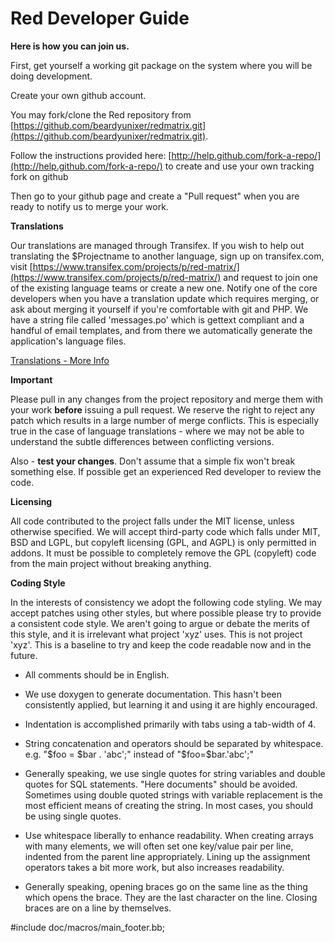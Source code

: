 Red Developer Guide
===================

**Here is how you can join us.**

First, get yourself a working git package on the system where you will be
doing development.

Create your own github account.

You may fork/clone the Red repository from [https://github.com/beardyunixer/redmatrix.git](https://github.com/beardyunixer/redmatrix.git).

Follow the instructions provided here: [http://help.github.com/fork-a-repo/](http://help.github.com/fork-a-repo/)
to create and use your own tracking fork on github

Then go to your github page and create a "Pull request" when you are ready
to notify us to merge your work.

**Translations**

Our translations are managed through Transifex. If you wish to help out translating the $Projectname to another language, sign up on transifex.com, visit [https://www.transifex.com/projects/p/red-matrix/](https://www.transifex.com/projects/p/red-matrix/) and request to join one of the existing language teams or create a new one. Notify one of the core developers when you have a translation update which requires merging, or ask about merging it yourself if you're comfortable with git and PHP. We have a string file called 'messages.po' which is gettext compliant and a handful of email templates, and from there we automatically generate the application's language files.   

[Translations - More Info](help/Translations)

**Important**

Please pull in any changes from the project repository and merge them with your work **before** issuing a pull request. We reserve the right to reject any patch which results in a large number of merge conflicts. This is especially true in the case of language translations - where we may not be able to understand the subtle differences between conflicting versions.

Also - **test your changes**. Don't assume that a simple fix won't break something else. If possible get an experienced Red developer to review the code. 


**Licensing**

All code contributed to the project falls under the MIT license, unless otherwise specified. We will accept third-party code which falls under MIT, BSD and LGPL, but copyleft licensing (GPL, and AGPL) is only permitted in addons. It must be possible to completely remove the GPL (copyleft) code from the main project without breaking anything.

**Coding Style** 

In the interests of consistency we adopt the following code styling. We may accept patches using other styles, but where possible please try to provide a consistent code style. We aren't going to argue or debate the merits of this style, and it is irrelevant what project 'xyz' uses. This is not project 'xyz'. This is a baseline to try and keep the code readable now and in the future. 

* All comments should be in English.

* We use doxygen to generate documentation. This hasn't been consistently applied, but learning it and using it are highly encouraged.

* Indentation is accomplished primarily with tabs using a tab-width of 4.

* String concatenation and operators should be separated by whitespace. e.g. "$foo = $bar . 'abc';" instead of "$foo=$bar.'abc';"

* Generally speaking, we use single quotes for string variables and double quotes for SQL statements. "Here documents" should be avoided. Sometimes using double quoted strings with variable replacement is the most efficient means of creating the string. In most cases, you should be using single quotes.

* Use whitespace liberally to enhance readability. When creating arrays with many elements, we will often set one key/value pair per line, indented from the parent line appropriately. Lining up the assignment operators takes a bit more work, but also increases readability.

* Generally speaking, opening braces go on the same line as the thing which opens the brace. They are the last character on the line. Closing braces are on a line by themselves. 

#include doc/macros/main_footer.bb;
